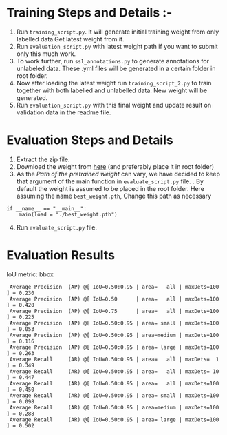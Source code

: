 # Training Steps and Details :-

1. Run `training_script.py`. It will generate initial training weight from only labelled data.Get latest weight from it.
2. Run `evaluation_script.py` with latest weight path if you want to submit only this much work. 
3. To work further, run `ssl_annotations.py` to generate annotations for unlabeled data. These .yml files will be generated in a certain folder in root folder.
4. Now after loading the latest weight run `training_script_2.py` to train together with both labelled and unlabelled data. New weight will be generated. 
5. Run `evaluation_script.py` with this final weight and update result on validation data in the readme file.


# Evaluation Steps and Details

1. Extract the zip file.
2. Download the weight from [here](https://drive.google.com/file/d/10BEbYILIA3a-TGrZ8bpURDl1nst1MqLa/view?usp=sharing) (and preferably place it in root folder)
3. As the *Path of the pretrained weight* can vary,  we have decided to keep that argument of the main function in `evaluate_script.py` file. . By default the weight  is assumed to be placed in the root folder. Here assuming the name `best_weight.pth`, Change this path as necessary 

```
if __name__ == "__main__":
    main(load = "./best_weight.pth")
```

4. Run `evaluate_script.py` file. 

# Evaluation Results

IoU metric: bbox
```
 Average Precision  (AP) @[ IoU=0.50:0.95 | area=   all | maxDets=100 ] = 0.230
 Average Precision  (AP) @[ IoU=0.50      | area=   all | maxDets=100 ] = 0.420
 Average Precision  (AP) @[ IoU=0.75      | area=   all | maxDets=100 ] = 0.225
 Average Precision  (AP) @[ IoU=0.50:0.95 | area= small | maxDets=100 ] = 0.053
 Average Precision  (AP) @[ IoU=0.50:0.95 | area=medium | maxDets=100 ] = 0.116
 Average Precision  (AP) @[ IoU=0.50:0.95 | area= large | maxDets=100 ] = 0.263
 Average Recall     (AR) @[ IoU=0.50:0.95 | area=   all | maxDets=  1 ] = 0.349
 Average Recall     (AR) @[ IoU=0.50:0.95 | area=   all | maxDets= 10 ] = 0.447
 Average Recall     (AR) @[ IoU=0.50:0.95 | area=   all | maxDets=100 ] = 0.450
 Average Recall     (AR) @[ IoU=0.50:0.95 | area= small | maxDets=100 ] = 0.098
 Average Recall     (AR) @[ IoU=0.50:0.95 | area=medium | maxDets=100 ] = 0.288
 Average Recall     (AR) @[ IoU=0.50:0.95 | area= large | maxDets=100 ] = 0.502
```
